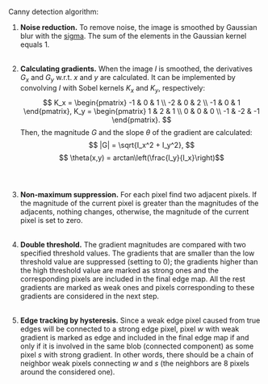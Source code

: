 Canny detection algorithm:
1. **Noise reduction.** To remove noise, the image is smoothed by Gaussian blur with the [sigma](https://latex.codecogs.com/gif.latex?%5Csigma%20%3D%201.4). The sum of the elements in the Gaussian kernel equals $1$. <br><br>

2. **Calculating gradients.** When the image $I$ is smoothed, the derivatives $G_x$ and $G_y$ w.r.t. $x$ and $y$ are calculated. It can be implemented by convolving $I$ with Sobel kernels $K_x$ and $K_y$, respectively: 
$$ K_x = \begin{pmatrix} -1 & 0 & 1 \\ -2 & 0 & 2 \\ -1 & 0 & 1 \end{pmatrix}, K_y = \begin{pmatrix} 1 & 2 & 1 \\ 0 & 0 & 0 \\ -1 & -2 & -1 \end{pmatrix}. $$ 
Then, the magnitude $G$ and the slope $\theta$ of the gradient are calculated:
$$ |G| = \sqrt{I_x^2 + I_y^2}, $$
$$ \theta(x,y) = arctan\left(\frac{I_y}{I_x}\right)$$<br><br>

3. **Non-maximum suppression.** For each pixel find two adjacent pixels. If the magnitude of the current pixel is greater than the magnitudes of the adjacents, nothing changes, otherwise, the magnitude of the current pixel is set to zero.<br><br>

4. **Double threshold.** The gradient magnitudes are compared with two specified threshold values. The gradients that are smaller than the low threshold value are suppressed (setting to 0); the gradients higher than the high threshold value are marked as strong ones and the corresponding pixels are included in the final edge map. All the rest gradients are marked as weak ones and pixels corresponding to these gradients are considered in the next step.<br><br>

5. **Edge tracking by hysteresis.** Since a weak edge pixel caused from true edges will be connected to a strong edge pixel, pixel $w$ with weak gradient is marked as edge and included in the final edge map if and only if it is involved in the same blob (connected component) as some pixel $s$ with strong gradient. In other words, there should be a chain of neighbor weak pixels connecting $w$ and $s$ (the neighbors are 8 pixels around the considered one).
